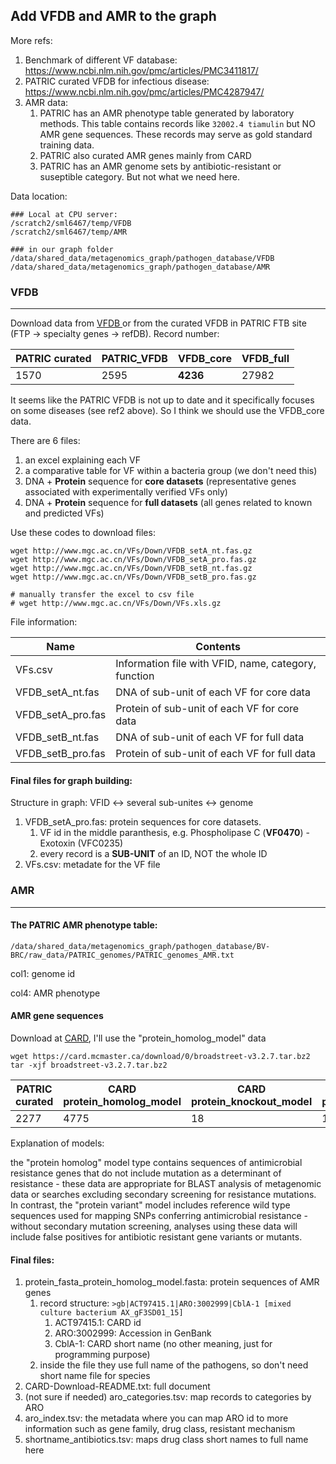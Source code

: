 ## Add VFDB and AMR to the graph

More refs:

1. Benchmark of different VF database: https://www.ncbi.nlm.nih.gov/pmc/articles/PMC3411817/
2. PATRIC curated VFDB for infectious disease: https://www.ncbi.nlm.nih.gov/pmc/articles/PMC4287947/
3. AMR data:
   1. PATRIC has an AMR phenotype table generated by laboratory methods. This table contains records like `32002.4 tiamulin` but NO AMR gene sequences. These records may serve as gold standard training data. 
   2. PATRIC also curated AMR genes mainly from CARD
   3. PATRIC has an AMR genome sets by antibiotic-resistant or suseptible category. But not what we need here.



Data location:

```
### Local at CPU server:
/scratch2/sml6467/temp/VFDB
/scratch2/sml6467/temp/AMR

### in our graph folder
/data/shared_data/metagenomics_graph/pathogen_database/VFDB
/data/shared_data/metagenomics_graph/pathogen_database/AMR
```











### VFDB

---

Download data from [VFDB ](http://www.mgc.ac.cn/VFs/download.htm)or from the curated VFDB in PATRIC FTB site (FTP -> specialty genes -> refDB). Record number:

| PATRIC curated | PATRIC_VFDB | VFDB_core | VFDB_full |
| -------------- | ----------- | --------- | --------- |
| 1570           | 2595        | **4236**  | 27982     |

It seems like the PATRIC VFDB is not up to date and it specifically focuses on some diseases (see ref2 above). So I think we should use the VFDB_core data.



There are 6 files:

1. an excel explaining each VF 
2. a comparative table for VF within a bacteria group (we don't need this)
3. DNA + **Protein** sequence for **core datasets** (representative genes associated with experimentally verified VFs only)
4. DNA + **Protein** sequence for **full datasets** (all genes related to known and predicted VFs)



Use these codes to download files:

```
wget http://www.mgc.ac.cn/VFs/Down/VFDB_setA_nt.fas.gz
wget http://www.mgc.ac.cn/VFs/Down/VFDB_setA_pro.fas.gz
wget http://www.mgc.ac.cn/VFs/Down/VFDB_setB_nt.fas.gz
wget http://www.mgc.ac.cn/VFs/Down/VFDB_setB_pro.fas.gz

# manually transfer the excel to csv file
# wget http://www.mgc.ac.cn/VFs/Down/VFs.xls.gz
```

File information:

| Name              | Contents                                             |
| ----------------- | ---------------------------------------------------- |
| VFs.csv           | Information file with VFID, name, category, function |
| VFDB_setA_nt.fas  | DNA of sub-unit of each VF for core data             |
| VFDB_setA_pro.fas | Protein of sub-unit of each VF for core data         |
| VFDB_setB_nt.fas  | DNA of sub-unit of each VF for full data             |
| VFDB_setB_pro.fas | Protein of sub-unit of each VF for full data         |



#### Final files for graph building:

Structure in graph: VFID <-> several sub-unites <-> genome

1. VFDB_setA_pro.fas: protein sequences for core datasets. 
   1. VF id in the middle paranthesis, e.g. Phospholipase C (**VF0470**) - Exotoxin (VFC0235)
   2. every record is a **SUB-UNIT** of an ID, NOT the whole ID
2. VFs.csv: metadate for the VF file



### AMR

---

#### The PATRIC AMR phenotype table:

```
/data/shared_data/metagenomics_graph/pathogen_database/BV-BRC/raw_data/PATRIC_genomes/PATRIC_genomes_AMR.txt
```

col1: genome id

col4: AMR phenotype



#### AMR gene sequences

Download at [CARD](https://card.mcmaster.ca/download), I'll use the "protein_homolog_model" data

```
wget https://card.mcmaster.ca/download/0/broadstreet-v3.2.7.tar.bz2
tar -xjf broadstreet-v3.2.7.tar.bz2
```



| PATRIC curated | CARD protein_homolog_model | CARD protein_knockout_model | CARD  protein_overexpression_model | CARD  protein_variant_model |
| -------------- | -------------------------- | --------------------------- | ---------------------------------- | --------------------------- |
| 2277           | 4775                       | 18                          | 13                                 | 178                         |

Explanation of models: 

the "protein homolog" model type contains sequences of antimicrobial resistance genes that do not include mutation as a determinant of resistance - these data are appropriate for BLAST analysis of metagenomic data or searches excluding secondary screening for resistance mutations. In contrast, the "protein variant" model includes reference wild type sequences used for mapping SNPs conferring antimicrobial resistance - without secondary mutation screening, analyses using these data will include false positives for antibiotic resistant gene variants or mutants.



#### Final files:

1. protein_fasta_protein_homolog_model.fasta: protein sequences of AMR genes
   1. record structure: `>gb|ACT97415.1|ARO:3002999|CblA-1 [mixed culture bacterium AX_gF3SD01_15]`
      1. ACT97415.1: CARD id
      2. ARO:3002999: Accession in GenBank
      3. CblA-1: CARD short name (no other meaning, just for programming purpose)
   2. inside the file they use full name of the pathogens, so don't need short name file for species
2. CARD-Download-README.txt: full document
3. (not sure if needed) aro_categories.tsv: map records to categories by ARO
4. aro_index.tsv: the metadata where you can map ARO id to more information such as gene family, drug class, resistant mechanism
5. shortname_antibiotics.tsv: maps drug class short names to full name here


